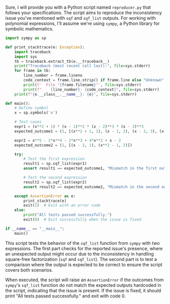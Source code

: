 Sure, I will provide you with a Python script named `reproducer.py` that follows your specifications. The script aims to reproduce the inconsistency issue you've mentioned with `sqf` and `sqf_list` outputs. For working with polynomial expressions, I'll assume we're using `sympy`, a Python library for symbolic mathematics.

```python
import sympy as sp

def print_stacktrace(e: Exception):
    import traceback
    import sys
    tb = traceback.extract_tb(e.__traceback__)
    print("Traceback (most recent call last):", file=sys.stderr)
    for frame in tb:
        line_number = frame.lineno
        code_context = frame.line.strip() if frame.line else "Unknown"
        print(f'  File "{frame.filename}"', file=sys.stderr)
        print(f"    {line_number}: {code_context}", file=sys.stderr)
    print(f"{e.__class__.__name__}: {e}", file=sys.stderr)

def main():
    # Define symbol
    x = sp.symbols('x')

    # Test cases
    expr1 = (x**2 + 1) * (x - 1)**2 * (x - 2)**3 * (x - 3)**3
    expected_outcome1 = (1, [(x**2 + 1, 1), (x - 1, 2), (x - 2, 3), (x - 3, 3)])

    expr2 = x**5 - 2*x**4 - 2*x**3 + 4*x**2 + x - 2
    expected_outcome2 = (1, [(x - 2, 1), (x**2 - 1, 2)])

    try:
        # Test the first expression
        result1 = sp.sqf_list(expr1)
        assert result1 == expected_outcome1, "Mismatch in the first output"

        # Test the second expression
        result2 = sp.sqf_list(expr2)
        assert result2 == expected_outcome2, "Mismatch in the second output"

    except AssertionError as e:
        print_stacktrace(e)
        exit(1)  # Exit with an error code
    else:
        print("All tests passed successfully.")
        exit(0)  # Exit successfully when the issue is fixed

if __name__ == "__main__":
    main()
```

This script tests the behavior of the `sqf_list` function from `sympy` with two expressions. The first part checks for the reported issue's presence, where an unexpected output might occur due to the inconsistency in handling square-free factorization (`sqf` and `sqf_list`). The second part is to test a comparison where the output is expected to be correct to ensure the script covers both scenarios.

When executed, the script will raise an `AssertionError` if the outcomes from `sympy`'s `sqf_list` function do not match the expected outputs hardcoded in the script, indicating that the issue is present. If the issue is fixed, it should print "All tests passed successfully." and exit with code 0.